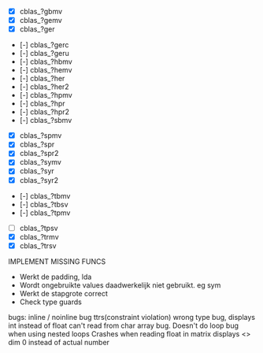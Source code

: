 - [x] cblas_?gbmv
- [x] cblas_?gemv
- [x] cblas_?ger
- [-] cblas_?gerc
- [-] cblas_?geru
- [-] cblas_?hbmv
- [-] cblas_?hemv
- [-] cblas_?her
- [-] cblas_?her2
- [-] cblas_?hpmv
- [-] cblas_?hpr
- [-] cblas_?hpr2
- [-] cblas_?sbmv
- [x] cblas_?spmv
- [x] cblas_?spr
- [x] cblas_?spr2
- [x] cblas_?symv
- [x] cblas_?syr
- [x] cblas_?syr2
- [-] cblas_?tbmv
- [-] cblas_?tbsv
- [-] cblas_?tpmv
- [ ] cblas_?tpsv
- [x] cblas_?trmv
- [x] cblas_?trsv 

IMPLEMENT MISSING FUNCS

- Werkt de padding, lda
- Wordt ongebruikte values daadwerkelijk niet gebruikt. eg sym
- Werkt de stapgrote correct
- Check type guards


bugs:
inline / noinline bug ttrs(constraint violation)
wrong type bug, displays int instead of float
can't read from char array bug.
Doesn't do loop bug when using nested loops
Crashes when reading float in matrix
displays <> dim 0 instead of actual number
